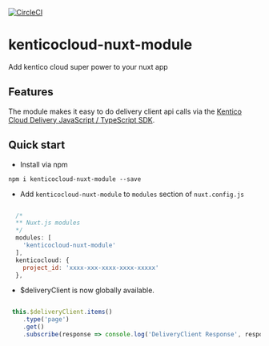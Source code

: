 [![CircleCI](https://circleci.com/gh/Domitnator/kenticocloud-nuxt-module.svg?style=svg&circle-token=ca67cac592202e6584670a87c3ace63abe9ef36a)](https://circleci.com/gh/Domitnator/kenticocloud-nuxt-module)

# kenticocloud-nuxt-module
Add kentico cloud super power to your nuxt app

## Features

The module makes it easy to do delivery client api calls via the [Kentico Cloud Delivery JavaScript / TypeScript SDK](https://github.com/Enngage/KenticoCloudDeliveryTypeScriptSDK/blob/master/README.md).

## Quick start
- Install via npm

```
npm i kenticocloud-nuxt-module --save
```

- Add `kenticocloud-nuxt-module` to `modules` section of `nuxt.config.js`

```js

  /*
  ** Nuxt.js modules
  */
  modules: [
    'kenticocloud-nuxt-module'
  ],
  kenticocloud: {
    project_id: 'xxxx-xxx-xxxx-xxxx-xxxxx'
  },
```
- $deliveryClient is now globally available.

```javascript

 this.$deliveryClient.items()
    .type('page')
    .get()
    .subscribe(response => console.log('DeliveryClient Response', response));

```
